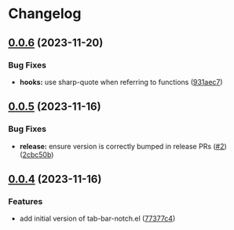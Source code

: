 # Changelog

## [0.0.6](https://github.com/jimeh/tab-bar-notch/compare/v0.0.5...v0.0.6) (2023-11-20)


### Bug Fixes

* **hooks:** use sharp-quote when referring to functions ([931aec7](https://github.com/jimeh/tab-bar-notch/commit/931aec726206c528632b18a05977e861708420da))

## [0.0.5](https://github.com/jimeh/tab-bar-notch/compare/v0.0.4...v0.0.5) (2023-11-16)


### Bug Fixes

* **release:** ensure version is correctly bumped in release PRs ([#2](https://github.com/jimeh/tab-bar-notch/issues/2)) ([2cbc50b](https://github.com/jimeh/tab-bar-notch/commit/2cbc50ba45eb4bc4792e4d61e4201f000b75b517))

## [0.0.4](https://github.com/jimeh/tab-bar-notch/compare/v0.0.3...v0.0.4) (2023-11-16)


### Features

* add initial version of tab-bar-notch.el ([77377c4](https://github.com/jimeh/tab-bar-notch/commit/77377c40a93f270437388e6240417e11b4a8bd5f))
